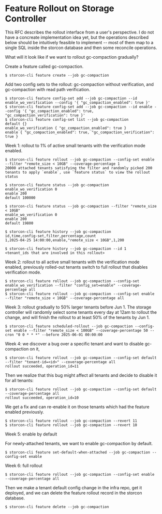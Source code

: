 # Feature Rollout on Storage Controller

This RFC describes the rollout interface from a user's perspective. I do not have a concreate implementation idea
yet, but the operations described below should be intuitively feasible to implement -- most of them map to a single
SQL inside the storcon database and then some reconcile operations.

What will it look like if we want to rollout gc-compaction gradually?

Create a feature called gc-compaction.

```
$ storcon-cli feature create --job gc-compaction
```

Add two config sets to the rollout: gc-compaction without verification, and gc-compaction with read path verification.

```
$ storcon-cli feature config-set add --job gc-compaction --id enable_wo_verification --config '{ "gc_compaction_enabled": true }'
$ storcon-cli feature config-set add --job gc-compaction --id enable --config '{ "gc_compaction_enabled": true, "gc_compaction_verification": true }'
$ storcon-cli feature config-set list --job gc-compaction
default {}
enable_wo_verification { "gc_compaction_enabled": true }
enable { "gc_compaction_enabled": true, "gc_compaction_verification": true }
```

Week 1: rollout to 1% of active small tenants with the verification mode enabled.

```
$ storcon-cli feature rollout --job gc-compaction --config-set enable --filter "remote_size < 10GB" --coverage-percentage 1
20000 attached tenants satisfying the filter and randomly picked 200 tenants to apply `enable`, use `feature status` to view the rollout status
```

```
$ storcon-cli feature status --job gc-compaction
enable_wo_verification 0
enable 200
default 100000

$ storcon-cli feature status --job gc-compaction --filter "remote_size < 10GB"
enable_wo_verification 0
enable 200
default 19800

$ storcon-cli feature history --job gc-compaction
id,time,config-set,filter,percentage,count
1,2025-04-25 14:00:00,enable,"remote_size < 10GB",1,200

$ storcon-cli feature history --job gc-compaction --id 1
<tenant_ids that are involved in this rollout>
```

Week 2: rollout to all active small tenants with the verification mode enabled, previously rolled-out tenants switch to full rollout that disables verification mode.

```
$ storcon-cli feature rollout --job gc-compaction --config-set enable_wo_verification --filter "config_set=enable" --coverage-percentage all
$ storcon-cli feature rollout --job gc-compaction --config-set enable --filter "remote_size < 10GB" --coverage-percentage all
```

Week 3: rollout gradually to 50% larger tenants before Jun 1. The storage controller will randomly select some tenants every day at 12am to rollout the change, and will finish the rollout to at least 50% of the tenants by Jun 1.

```
$ storcon-cli feature scheduled-rollout --job gc-compaction --config-set enable --filter "remote_size < 100GB" --coverage-percentage 50 --cron "0 0 * * *" --before 2025-06-01 00:00:00
```

Week 4: we discover a bug over a specific tenant and want to disable gc-compaction on it,

```
$ storcon-cli feature rollout --job gc-compaction --config-set default --filter "tenant-id=<id>" --coverage-percentage all
rollout succeeded, operation_id=11
```

Then we realize that this bug might affect all tenants and decide to disable it for all tenants:

```
$ storcon-cli feature rollout --job gc-compaction --config-set default --coverage-percentage all
rollout succeeded, operation_id=10
```

We get a fix and can re-enable it on those tenants which had the feature enabled previously.

```
$ storcon-cli feature rollout --job gc-compaction --revert 11
$ storcon-cli feature rollout --job gc-compaction --revert 10
```

Week 5: enable by default

For newly-attached tenants, we want to enable gc-compaction by default.

```
$ storcon-cli feature set-default-when-attached --job gc-compaction --config-set enable
```

Week 6: full rollout

```
$ storcon-cli feature rollout --job gc-compaction --config-set enable --coverage-percentage all
```

Then we make a tenant default config change in the infra repo, get it deployed, and we can delete the feature rollout record in the storcon database.

```
$ storcon-cli feature delete --job gc-compaction
```
